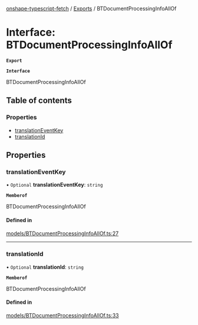 [onshape-typescript-fetch](../README.md) / [Exports](../modules.md) / BTDocumentProcessingInfoAllOf

# Interface: BTDocumentProcessingInfoAllOf

**`Export`**

**`Interface`**

BTDocumentProcessingInfoAllOf

## Table of contents

### Properties

- [translationEventKey](BTDocumentProcessingInfoAllOf.md#translationeventkey)
- [translationId](BTDocumentProcessingInfoAllOf.md#translationid)

## Properties

### translationEventKey

• `Optional` **translationEventKey**: `string`

**`Memberof`**

BTDocumentProcessingInfoAllOf

#### Defined in

[models/BTDocumentProcessingInfoAllOf.ts:27](https://github.com/toebes/onshape-typescript-fetch/blob/3e11ae1/models/BTDocumentProcessingInfoAllOf.ts#L27)

___

### translationId

• `Optional` **translationId**: `string`

**`Memberof`**

BTDocumentProcessingInfoAllOf

#### Defined in

[models/BTDocumentProcessingInfoAllOf.ts:33](https://github.com/toebes/onshape-typescript-fetch/blob/3e11ae1/models/BTDocumentProcessingInfoAllOf.ts#L33)
